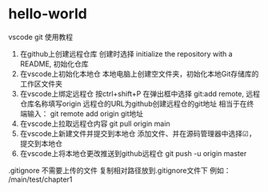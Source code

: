 # hello-world

vscode git 使用教程

1. 在github上创建远程仓库 
   创建时选择 initialize the repository with a README, 初始化仓库
2. 在vscode上初始化本地仓
   本地电脑上创建空文件夹，初始化本地Git存储库的工作区文件夹
3. 在vscode上绑定远程仓
   按ctrl+shift+P 在弹出框中选择 git:add remote, 远程仓库名称填写origin 远程仓的URL为github创建远程仓的git地址
   相当于在终端输入： git remote add origin git地址
4. 在vscode上拉取远程仓内容  git pull origin main
5. 在vscode上新建文件并提交到本地仓   添加文件、并在源码管理器中选择☑，提交到本地仓
6. 在vscode上将本地仓更改推送到github远程仓
   git push -u origin master
   
.gitignore  不需要上传的文件
复制相对路径放到.gitignore文件下 例如： /main/test/chapter1









